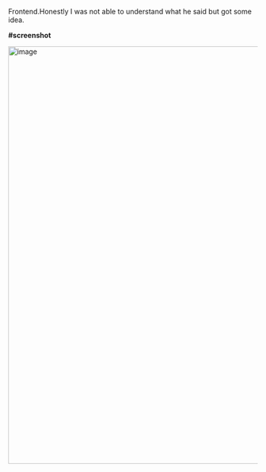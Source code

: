 Frontend.Honestly I was not able to understand what he said but got some idea.

**#screenshot**

<img width="1526" height="842" alt="image" src="https://github.com/user-attachments/assets/251f1027-8df8-4ef1-b76f-45f693f9265a" />
